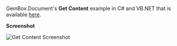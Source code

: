 GemBox.Document's **Get Content** example in C# and VB.NET that is available [here](https://www.gemboxsoftware.com/document/examples/get-content/401).

**Screenshot**

![Get Content Screenshot](https://www.gemboxsoftware.com/Document/Examples/Content/ContentManipulation/GetContent/GetContent.png)